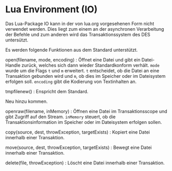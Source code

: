 ﻿# Lua Environment (IO)

Das Lua-Package IO kann in der von lua.org vorgesehenen Form nicht verwendet
werden. Dies liegt zum einem an der asynchronen Verarbeitung der
Befehle und zum anderen wird das Transaktionssystem des DES untersützt.

Es werden folgende Funktionen aus dem Standard unterstützt.

open(filename, mode, encoding)
:   Öffnet eine Datei und gibt ein Datei-Handle zurück, welches sich 
    dann wieder Standardkonform verhält. `mode` wurde um die Flags `t` und `m`
    erweitert. `t` entscheidet, ob die Datei an eine Transaktion
    gebunden wird und `m`, ob dies im Speicher oder im Dateisystem erfolgen 
    soll. `encoding` gibt die Kodierung von Textinhalten an.

tmpfilenew()
:   Enspricht dem Standard.

Neu hinzu kommen.

openraw(filename, inMemory)
:   Öffnen eine Datei im Transaktionsscope und gibt Zugriff auf den Stream.
   `inMemory` steuert, ob die Transaktionsinformation im Speicher oder
   im Dateisystem erfolgen sollen.

copy(source, dest, throwException, targetExists)
:   Kopiert eine Datei innerhalb einer Transaktion.

move(source, dest, throwException, targetExists)
:   Bewegt eine Datei innerhalb einer Transaktion.

delete(file, throwException)
:   Löscht eine Datei innerhalb einer Transaktion.